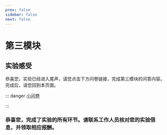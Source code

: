 ```yaml
---
prev: false
sidebar: false
next: false
---
```

# 第三模块

## 实验感受

恭喜您，实验已经进入尾声，请您点击下方问卷链接，完成第三模块的问答内容。完成后，请您回到本页面。

::: danger
[小问卷](https://www.credamo.com/s/QbMNZvano/  )

:::

### 恭喜您，完成了实验的所有环节。请联系工作人员核对您的实验信息，并领取相应报酬。


